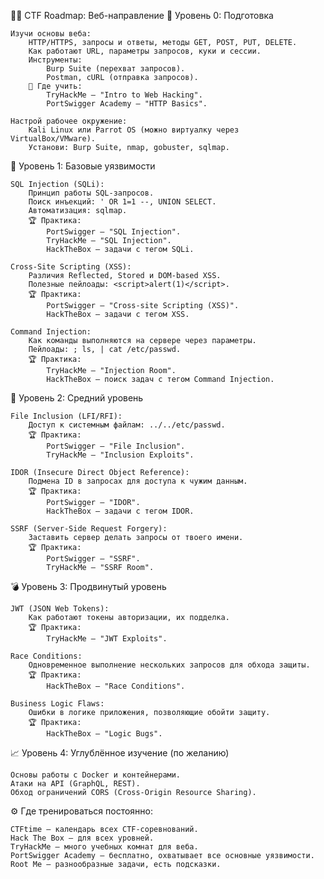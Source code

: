 🏴‍☠️ CTF Roadmap: Веб-направление
🚦 Уровень 0: Подготовка

    Изучи основы веба:
        HTTP/HTTPS, запросы и ответы, методы GET, POST, PUT, DELETE.
        Как работают URL, параметры запросов, куки и сессии.
        Инструменты:
            Burp Suite (перехват запросов).
            Postman, cURL (отправка запросов).
        📖 Где учить:
            TryHackMe — "Intro to Web Hacking".
            PortSwigger Academy — "HTTP Basics".

    Настрой рабочее окружение:
        Kali Linux или Parrot OS (можно виртуалку через VirtualBox/VMware).
        Установи: Burp Suite, nmap, gobuster, sqlmap.

🔑 Уровень 1: Базовые уязвимости

    SQL Injection (SQLi):
        Принцип работы SQL-запросов.
        Поиск инъекций: ' OR 1=1 --, UNION SELECT.
        Автоматизация: sqlmap.
        🏆 Практика:
            PortSwigger — "SQL Injection".
            TryHackMe — "SQL Injection".
            HackTheBox — задачи с тегом SQLi.

    Cross-Site Scripting (XSS):
        Различия Reflected, Stored и DOM-based XSS.
        Полезные пейлоады: <script>alert(1)</script>.
        🏆 Практика:
            PortSwigger — "Cross-site Scripting (XSS)".
            HackTheBox — задачи с тегом XSS.

    Command Injection:
        Как команды выполняются на сервере через параметры.
        Пейлоады: ; ls, | cat /etc/passwd.
        🏆 Практика:
            TryHackMe — "Injection Room".
            HackTheBox — поиск задач с тегом Command Injection.

🧱 Уровень 2: Средний уровень

    File Inclusion (LFI/RFI):
        Доступ к системным файлам: ../../etc/passwd.
        🏆 Практика:
            PortSwigger — "File Inclusion".
            TryHackMe — "Inclusion Exploits".

    IDOR (Insecure Direct Object Reference):
        Подмена ID в запросах для доступа к чужим данным.
        🏆 Практика:
            PortSwigger — "IDOR".
            HackTheBox — задачи с тегом IDOR.

    SSRF (Server-Side Request Forgery):
        Заставить сервер делать запросы от твоего имени.
        🏆 Практика:
            PortSwigger — "SSRF".
            TryHackMe — "SSRF Room".

💣 Уровень 3: Продвинутый уровень

    JWT (JSON Web Tokens):
        Как работают токены авторизации, их подделка.
        🏆 Практика:
            TryHackMe — "JWT Exploits".

    Race Conditions:
        Одновременное выполнение нескольких запросов для обхода защиты.
        🏆 Практика:
            HackTheBox — "Race Conditions".

    Business Logic Flaws:
        Ошибки в логике приложения, позволяющие обойти защиту.
        🏆 Практика:
            HackTheBox — "Logic Bugs".

📈 Уровень 4: Углублённое изучение (по желанию)

    Основы работы с Docker и контейнерами.
    Атаки на API (GraphQL, REST).
    Обход ограничений CORS (Cross-Origin Resource Sharing).

⚙️ Где тренироваться постоянно:

    CTFtime — календарь всех CTF-соревнований.
    Hack The Box — для всех уровней.
    TryHackMe — много учебных комнат для веба.
    PortSwigger Academy — бесплатно, охватывает все основные уязвимости.
    Root Me — разнообразные задачи, есть подсказки.
